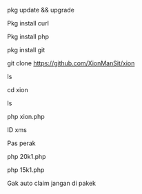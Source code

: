 

pkg update && upgrade

Pkg install curl

Pkg install php

pkg install git

git clone https://github.com/XionManSit/xion

ls 

cd xion

ls

php xion.php 

ID   xms

Pas  perak


php 20k1.php

php 15k1.php

Gak auto claim jangan di pakek

